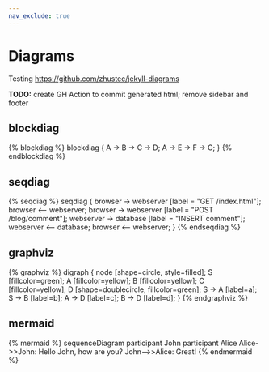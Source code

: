 ```yaml
---
nav_exclude: true
---
```


# Diagrams

Testing https://github.com/zhustec/jekyll-diagrams

**TODO:** create GH Action to commit generated html; remove sidebar and footer

## blockdiag
{% blockdiag %}
blockdiag {
   A -> B -> C -> D;
   A -> E -> F -> G;
}
{% endblockdiag %}

## seqdiag
{% seqdiag %}
seqdiag {
  browser  -> webserver [label = "GET /index.html"];
  browser <-- webserver;
  browser  -> webserver [label = "POST /blog/comment"];
              webserver  -> database [label = "INSERT comment"];
              webserver <-- database;
  browser <-- webserver;
}
{% endseqdiag %}

## graphviz
{% graphviz %}
digraph {
  node [shape=circle, style=filled];
  S [fillcolor=green];
  A [fillcolor=yellow];
  B [fillcolor=yellow];
  C [fillcolor=yellow];
  D [shape=doublecircle, fillcolor=green];
  S -> A [label=a];
  S -> B [label=b];
  A -> D [label=c];
  B -> D [label=d];
}
{% endgraphviz %}

## mermaid
{% mermaid %}
sequenceDiagram
    participant John
    participant Alice
    Alice->>John: Hello John, how are you?
    John-->>Alice: Great!
{% endmermaid %}